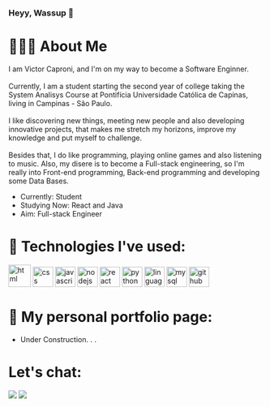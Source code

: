 ### Heyy, Wassup 👋

# 🧑🏽‍💻 About Me
I am Victor Caproni, and I'm on my way to become a Software Enginner. 
<br><br>
Currently, I am a student starting the second year of college taking the System Analisys Course at Pontifícia Universidade Católica de Capinas, living in Campinas - São Paulo. 
<br><br>
I like discovering new things, meeting new people and also developing innovative projects, that makes me stretch my horizons, improve my knowledge and put myself to challenge.
<br><br>
Besides that, I do like programming, playing online games and also listening to music. Also, my disere is to become a Full-stack engineering, so I'm really into Front-end programming, Back-end programming and 
developing some Data Bases. 
* Currently: Student
* Studying Now: React and Java
* Aim: Full-stack Engineer

# 🔧 Technologies I've used:

<img src='https://github.com/victorhugomarinocaproni/victorhugomarinocaproni/assets/113490368/c8244c67-1d1a-4f30-8e7e-d4317087b4e7' alt='html' height='44'>
<img src='https://github.com/victorhugomarinocaproni/victorhugomarinocaproni/assets/113490368/fc19694f-5be5-448f-b0b2-7b721b08229b' alt='css' height='40'>
<img src='https://github.com/victorhugomarinocaproni/victorhugomarinocaproni/assets/113490368/b753a6fc-3047-4130-9fa8-bdb5cbd95ac0' alt='javascript' height='40'>
<img src='https://github.com/victorhugomarinocaproni/victorhugomarinocaproni/assets/113490368/d0721141-b7eb-4ef5-8fa5-a7e46403375e' alt='nodejs' height='40'>
<img src='https://github.com/victorhugomarinocaproni/victorhugomarinocaproni/assets/113490368/cdf2c0a4-898f-4716-8976-c4b738ca70d4' alt='react' height='40'>
<img src='https://github.com/victorhugomarinocaproni/victorhugomarinocaproni/assets/113490368/7b7558e8-43d9-4a06-a53f-94006d2424fe' alt='python' height='40'>
<img src='https://github.com/victorhugomarinocaproni/victorhugomarinocaproni/assets/113490368/db095a4f-0d9f-4ca1-982c-e7d62bd4af1c' alt='linguagem c' height='40'>
<img src='https://github.com/victorhugomarinocaproni/victorhugomarinocaproni/assets/113490368/9d61b4d7-fc45-417f-a6c0-97abb5599b2d' alt='mysql' height='40'>
<img src='https://github.com/victorhugomarinocaproni/victorhugomarinocaproni/assets/113490368/6ba8992c-0243-46bf-b262-02b6712ba600' alt='github' height='40'>

# 🚧 My personal portfolio page:
* Under Construction. . .
# Let's chat:
<div>
<a href = "mailto:victorcaproni04@gmail.com"><img loading="lazy" src="https://img.shields.io/badge/Gmail-D14836?style=for-the-badge&logo=gmail&logoColor=white" target="_blank"></a>
<a href="https://www.linkedin.com/in/victor-hugo-marino-caproni-30443a250/" target="_blank"><img loading="lazy" src="https://img.shields.io/badge/-LinkedIn-%230077B5?style=for-the-badge&logo=linkedin&logoColor=white" target="_blank"></a>   
</div>








